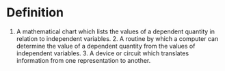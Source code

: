 # Definition

1.  A mathematical chart which lists the values of a dependent quantity
    in relation to independent variables. 2. A routine by which a
    computer can determine the value of a dependent quantity from the
    values of independent variables. 3. A device or circuit which
    translates information from one representation to another.

